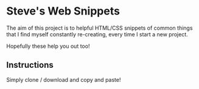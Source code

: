 # Steve's Web Snippets
The aim of this project is to helpful HTML/CSS snippets of common things that I find myself constantly re-creating, every time I start a new project.

Hopefully these help you out too!

## Instructions
Simply clone / download and copy and paste! 
